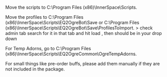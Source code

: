 Move the scripts to C:\Program Files (x86)\InnerSpace\Scripts.

Move the profiles to C:\Program Files (x86)\InnerSpace\Scripts\EQ2OgreBot\Save or
C:\Program Files (x86)\InnerSpace\Scripts\EQ2OgreBot\Save\ProfilesToImport. > check admin tab search for it in that tab and hit load , then should be in your drop down

For Temp Adorns, go to C:\Program Files (x86)\InnerSpace\Scripts\EQ2OgreCommon\OgreTempAdorns.

For small things like pre-order buffs, please add them manually if they are not included in the package.
